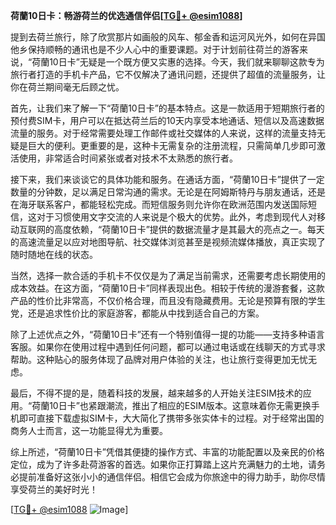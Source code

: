 **荷蘭10日卡：畅游荷兰的优选通信伴侣[[TG💪+ @esim1088](https://t.me/s/esim1088)]**

提到去荷兰旅行，除了欣赏那片如画般的风车、郁金香和运河风光外，如何在异国他乡保持顺畅的通讯也是不少人心中的重要课题。对于计划前往荷兰的游客来说，“荷蘭10日卡”无疑是一个既方便又实惠的选择。今天，我们就来聊聊这款专为旅行者打造的手机卡产品，它不仅解决了通讯问题，还提供了超值的流量服务，让你在荷兰期间毫无后顾之忧。

首先，让我们来了解一下“荷蘭10日卡”的基本特点。这是一款适用于短期旅行者的预付费SIM卡，用户可以在抵达荷兰后的10天内享受本地通话、短信以及高速数据流量的服务。对于经常需要处理工作邮件或社交媒体的人来说，这样的流量支持无疑是巨大的便利。更重要的是，这种卡无需复杂的注册流程，只需简单几步即可激活使用，非常适合时间紧张或者对技术不太熟悉的旅行者。

接下来，我们来谈谈它的具体功能和服务。在通话方面，“荷蘭10日卡”提供了一定数量的分钟数，足以满足日常沟通的需求。无论是在阿姆斯特丹与朋友通话，还是在海牙联系客户，都能轻松完成。而短信服务则允许你在欧洲范围内发送国际短信，这对于习惯使用文字交流的人来说是个极大的优势。此外，考虑到现代人对移动互联网的高度依赖，“荷蘭10日卡”提供的数据流量才是其最大的亮点之一。每天的高速流量足以应对地图导航、社交媒体浏览甚至是视频流媒体播放，真正实现了随时随地在线的状态。

当然，选择一款合适的手机卡不仅仅是为了满足当前需求，还需要考虑长期使用的成本效益。在这方面，“荷蘭10日卡”同样表现出色。相较于传统的漫游套餐，这款产品的性价比非常高，不仅价格合理，而且没有隐藏费用。无论是预算有限的学生党，还是追求性价比的家庭游客，都能从中找到适合自己的方案。

除了上述优点之外，“荷蘭10日卡”还有一个特别值得一提的功能——支持多种语言客服。如果你在使用过程中遇到任何问题，都可以通过电话或在线聊天的方式寻求帮助。这种贴心的服务体现了品牌对用户体验的关注，也让旅行变得更加无忧无虑。

最后，不得不提的是，随着科技的发展，越来越多的人开始关注ESIM技术的应用。“荷蘭10日卡”也紧跟潮流，推出了相应的ESIM版本。这意味着你无需更换手机即可直接下载虚拟SIM卡，大大简化了携带多张实体卡的过程。对于经常出国的商务人士而言，这一功能显得尤为重要。

综上所述，“荷蘭10日卡”凭借其便捷的操作方式、丰富的功能配置以及亲民的价格定位，成为了许多赴荷游客的首选。如果你正打算踏上这片充满魅力的土地，请务必提前准备好这张小小的通信伴侣。相信它会成为你旅途中的得力助手，助你尽情享受荷兰的美好时光！

[[TG💪+ @esim1088](https://t.me/s/esim1088) ![Image](https://i.postimg.cc/4NQfJmqS/Snipaste-2025-05-13-00-14-12.png)]